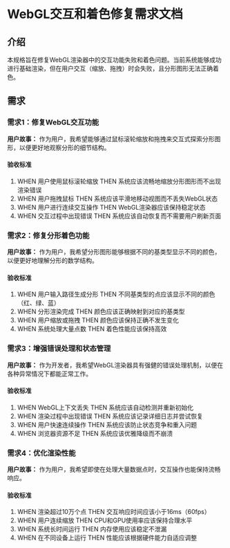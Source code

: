 # WebGL交互和着色修复需求文档

## 介绍

本规格旨在修复WebGL渲染器中的交互功能失败和着色问题。当前系统能够成功进行基础渲染，但在用户交互（缩放、拖拽）时会失败，且分形图形无法正确着色。

## 需求

### 需求1：修复WebGL交互功能

**用户故事：** 作为用户，我希望能够通过鼠标滚轮缩放和拖拽来交互式探索分形图形，以便更好地观察分形的细节结构。

#### 验收标准

1. WHEN 用户使用鼠标滚轮缩放 THEN 系统应该流畅地缩放分形图形而不出现渲染错误
2. WHEN 用户拖拽鼠标 THEN 系统应该平滑地移动视图而不丢失WebGL状态
3. WHEN 用户进行连续交互操作 THEN WebGL渲染器应该保持稳定状态
4. WHEN 交互过程中出现错误 THEN 系统应该自动恢复而不需要用户刷新页面

### 需求2：修复分形着色功能

**用户故事：** 作为用户，我希望分形图形能够根据不同的基类型显示不同的颜色，以便更好地理解分形的数学结构。

#### 验收标准

1. WHEN 用户输入路径生成分形 THEN 不同基类型的点应该显示不同的颜色（红、绿、蓝）
2. WHEN 分形渲染完成 THEN 颜色应该正确映射到对应的基类型
3. WHEN 用户缩放或拖拽 THEN 颜色应该保持正确不发生变化
4. WHEN 系统处理大量点数 THEN 着色性能应该保持高效

### 需求3：增强错误处理和状态管理

**用户故事：** 作为开发者，我希望WebGL渲染器具有强健的错误处理机制，以便在各种异常情况下都能正常工作。

#### 验收标准

1. WHEN WebGL上下文丢失 THEN 系统应该自动检测并重新初始化
2. WHEN 渲染过程中出现错误 THEN 系统应该记录详细日志并尝试恢复
3. WHEN 用户快速连续操作 THEN 系统应该防止状态竞争和重入问题
4. WHEN 浏览器资源不足 THEN 系统应该优雅降级而不崩溃

### 需求4：优化渲染性能

**用户故事：** 作为用户，我希望即使在处理大量数据点时，交互操作也能保持流畅响应。

#### 验收标准

1. WHEN 渲染超过10万个点 THEN 交互响应时间应该小于16ms（60fps）
2. WHEN 用户连续缩放 THEN CPU和GPU使用率应该保持合理水平
3. WHEN 系统长时间运行 THEN 内存使用应该稳定不泄漏
4. WHEN 在不同设备上运行 THEN 性能应该根据硬件能力自适应调整